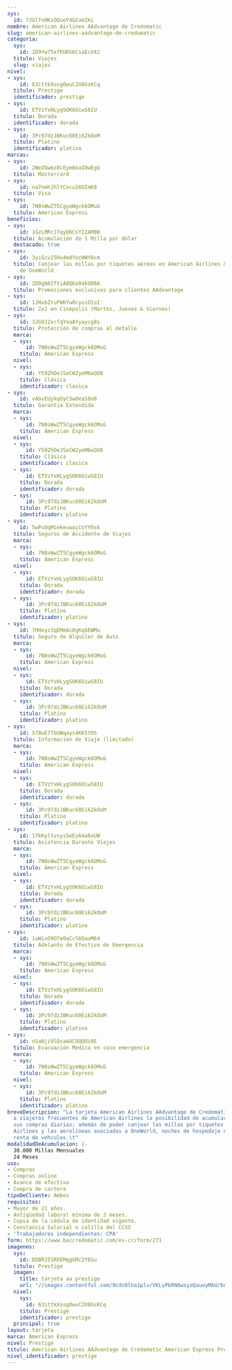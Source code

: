 ```yaml
---
sys:
  id: 7JGlfnHKxOQuoY4GCumIKi
nombre: American Airlines AAdvantage de Credomatic
slug: american-airlines-aadvantage-de-credomatic
categoria:
  sys:
    id: 2D9Yw75xfKUKG6CsaEcU42
  titulo: Viajes
  slug: viajes
nivel:
- sys:
    id: 63ittkXosgOwuC2U8GsKCq
  titulo: Prestige
  identificador: prestige
- sys:
    id: ETVzYxHLygSOK6OiwS8IU
  titulo: Dorada
  identificador: dorada
- sys:
    id: 3Pc97dzJBKuc60Ei62kOoM
  titulo: Platino
  identificador: platino
marcas:
- sys:
    id: 2WeIGwmz8cEym8eaIOwEgU
  titulo: Mastercard
- sys:
    id: na7nmhJhlYCocu26OImK8
  titulo: Visa
- sys:
    id: 7N0sWwZT5CgyeWgck6OMuG
  titulo: American Express
beneficios:
- sys:
    id: 1GzLMRcJ7qyQ6CsYI2AM00
  titulo: Acumulación de 1 Milla por dólar
  destacado: true
- sys:
    id: 3yiGcv2SHu4m8YocWWY6cm
  titulo: Canjear las millas por tiquetes aéreos en American Airlines & Aerolíneas
    de OneWorld
- sys:
    id: 2DOgHAIftiA8QEe04kOO8A
  titulo: Promociones exclusivas para clientes AAdvantage
- sys:
    id: 1JHxbZruFWKYw0cyuiOIoI
  titulo: 2x1 en Cinepolis (Martes, Jueves & Viernes)
- sys:
    id: 3JG9J2xrfqYeaAYyaycg8s
  titulo: Protección de compras al detalle
  marca:
  - sys:
      id: 7N0sWwZT5CgyeWgck6OMuG
    titulo: American Express
  nivel:
  - sys:
      id: Y59ZhDeJSoCW2yeM6oOU8
    titulo: Clásica
    identificador: clasica
- sys:
    id: vAbvEUykqOyCSw0eaS8o8
  titulo: Garantia Extendida
  marca:
  - sys:
      id: 7N0sWwZT5CgyeWgck6OMuG
    titulo: American Express
  nivel:
  - sys:
      id: Y59ZhDeJSoCW2yeM6oOU8
    titulo: Clásica
    identificador: clasica
  - sys:
      id: ETVzYxHLygSOK6OiwS8IU
    titulo: Dorada
    identificador: dorada
  - sys:
      id: 3Pc97dzJBKuc60Ei62kOoM
    titulo: Platino
    identificador: platino
- sys:
    id: 5wPuUqMiekeuwaiCoYYOsk
  titulo: Seguros de Accidente de Viajes
  marca:
  - sys:
      id: 7N0sWwZT5CgyeWgck6OMuG
    titulo: American Express
  nivel:
  - sys:
      id: ETVzYxHLygSOK6OiwS8IU
    titulo: Dorada
    identificador: dorada
  - sys:
      id: 3Pc97dzJBKuc60Ei62kOoM
    titulo: Platino
    identificador: platino
- sys:
    id: 7HHxyz3qEMeAc0gKq6EWMu
  titulo: Seguro de Alquiler de Auto
  marca:
  - sys:
      id: 7N0sWwZT5CgyeWgck6OMuG
    titulo: American Express
  nivel:
  - sys:
      id: ETVzYxHLygSOK6OiwS8IU
    titulo: Dorada
    identificador: dorada
  - sys:
      id: 3Pc97dzJBKuc60Ei62kOoM
    titulo: Platino
    identificador: platino
- sys:
    id: 5f8wE7fbUWqays4KKSYOS
  titulo: Información de Viaje (limitado)
  marca:
  - sys:
      id: 7N0sWwZT5CgyeWgck6OMuG
    titulo: American Express
  nivel:
  - sys:
      id: ETVzYxHLygSOK6OiwS8IU
    titulo: Dorada
    identificador: dorada
  - sys:
      id: 3Pc97dzJBKuc60Ei62kOoM
    titulo: Platino
    identificador: platino
- sys:
    id: 17kKyltvsysSeEy64a6oUW
  titulo: Asistencia Durante Viajes
  marca:
  - sys:
      id: 7N0sWwZT5CgyeWgck6OMuG
    titulo: American Express
  nivel:
  - sys:
      id: ETVzYxHLygSOK6OiwS8IU
    titulo: Dorada
    identificador: dorada
  - sys:
      id: 3Pc97dzJBKuc60Ei62kOoM
    titulo: Platino
    identificador: platino
- sys:
    id: 1aWixO9O7e0aCcS6QaoM64
  titulo: Adelanto de Efectivo de Emergencia
  marca:
  - sys:
      id: 7N0sWwZT5CgyeWgck6OMuG
    titulo: American Express
  nivel:
  - sys:
      id: ETVzYxHLygSOK6OiwS8IU
    titulo: Dorada
    identificador: dorada
  - sys:
      id: 3Pc97dzJBKuc60Ei62kOoM
    titulo: Platino
    identificador: platino
- sys:
    id: nSaNji9lQsaAACOQQOi0E
  titulo: Evacuación Medica en caso emergencia
  marca:
  - sys:
      id: 7N0sWwZT5CgyeWgck6OMuG
    titulo: American Express
  nivel:
  - sys:
      id: 3Pc97dzJBKuc60Ei62kOoM
    titulo: Platino
    identificador: platino
breveDescripcion: "La tarjeta American Airlines AAdvantage de Credomatic le permite
  a viajeros frecuentes de American Airlines la posibilidad de acumular millas por
  sus compras diarias; además de poder canjear las millas por tiquetes aéreos en American
  Airlines y las aerolíneas asociadas a OneWorld, noches de hospedaje en hoteles y/o
  renta de vehculos.\t"
modalidadDeAcumulacion: |-
  30.000 Millas Mensuales
  24 Meses
uso:
- Compras
- Compras online
- Avance de efectivo
- Compra de cartera
tipoDeCliente: Ambos
requisitos:
- Mayor de 21 años.
- Antigüedad laboral mínima de 3 meses.
- Copia de la cédula de identidad vigente.
- Constancia Salarial o colilla del CCSS
- 'Trabajadores independientes: CPA'
form: https://www.baccredomatic.com/es-cr/form/271
imagenes:
  sys:
    id: DDBR3I5RXEMqgGMc2YEGu
  titulo: Prestige
  imagen:
    title: tarjeta aa prestige
    url: "//images.contentful.com/9cds0lha1plv/VKLyPbRN6wsyoQauoyMkU/bec87d5167b6706b6f45c4d484f44e98/tarjeta_aa_prestige.jpg"
  nivel:
    sys:
      id: 63ittkXosgOwuC2U8GsKCq
    titulo: Prestige
    identificador: prestige
  principal: true
layout: tarjeta
marca: American Express
nivel: Prestige
titulo: American Airlines AAdvantage de Credomatic American Express Prestige
nivel_identificador: prestige
---
```

